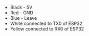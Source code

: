 - Black - 5V
- Red - GND
- Blue - Leave
- White connected to TX0 of ESP32
- Yellow connected to RX0 of ESP32